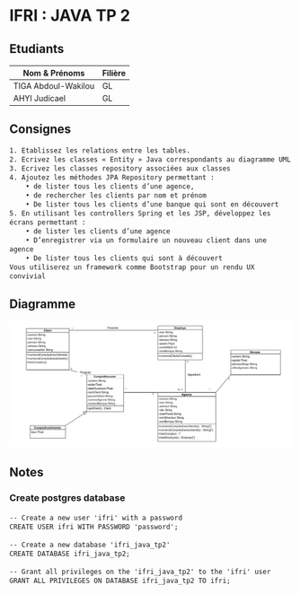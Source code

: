 # IFRI : JAVA TP 2


## Etudiants

| Nom & Prénoms       | Filière |
|---------------------|---------|
| TIGA Abdoul-Wakilou | GL      |
| AHYI Judicael       | GL      |


## Consignes

	1. Etablissez les relations entre les tables.
	2. Ecrivez les classes « Entity » Java correspondants au diagramme UML
	3. Ecrivez les classes repository associées aux classes
	4. Ajoutez les méthodes JPA Repository permettant : 
		• de lister tous les clients d’une agence, 
		• de rechercher les clients par nom et prénom
		• De lister tous les clients d’une banque qui sont en découvert
	5. En utilisant les controllers Spring et les JSP, développez les écrans permettant :
		• de lister les clients d’une agence
		• D’enregistrer via un formulaire un nouveau client dans une agence
		• De lister tous les clients qui sont à découvert
	Vous utiliserez un framework comme Bootstrap pour un rendu UX convivial

## Diagramme

![](diagram.jpg)


## Notes

### Create postgres database
```postgresql
-- Create a new user 'ifri' with a password
CREATE USER ifri WITH PASSWORD 'password';

-- Create a new database 'ifri_java_tp2'
CREATE DATABASE ifri_java_tp2;

-- Grant all privileges on the 'ifri_java_tp2' to the 'ifri' user
GRANT ALL PRIVILEGES ON DATABASE ifri_java_tp2 TO ifri;
```

